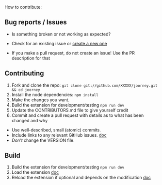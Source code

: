 How to contribute:

## Bug reports / Issues

* Is something broken or not working as expected?
* Check for an existing issue or [create a new one](https://github.com/MrSweeter/joorney/issues/new/choose)

* If you make a pull request, do not create an issue! Use the PR description for that

## Contributing

1. Fork and clone the repo: `git clone git://github.com/XXXXX/joorney.git && cd joorney`
2. Install the node dependencies: `npm install`
3. Make the changes you want.
4. Build the extension for development/testing `npm run dev`
5. Update the CONTRIBUTORS.md file to give yourself credit
6. Commit and create a pull request with details as to what has been changed and why
  * Use well-described, small (atomic) commits.
  * Include links to any relevant GitHub issues. [doc](https://docs.github.com/en/get-started/writing-on-github/getting-started-with-writing-and-formatting-on-github/basic-writing-and-formatting-syntax#referencing-issues-and-pull-requests)
  * *Don't* change the VERSION file.

## Build

1. Build the extension for development/testing `npm run dev`
2. Load the extension [doc](https://developer.chrome.com/docs/extensions/get-started/tutorial/hello-world#load-unpacked)
3. Reload the extension if optional and depends on the modification [doc](https://developer.chrome.com/docs/extensions/get-started/tutorial/hello-world#reload)
